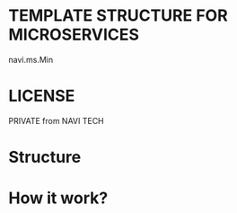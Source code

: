 # TEMPLATE STRUCTURE FOR MICROSERVICES
navi.ms.Min

# LICENSE
PRIVATE from NAVI TECH

# Structure

# How it work?


